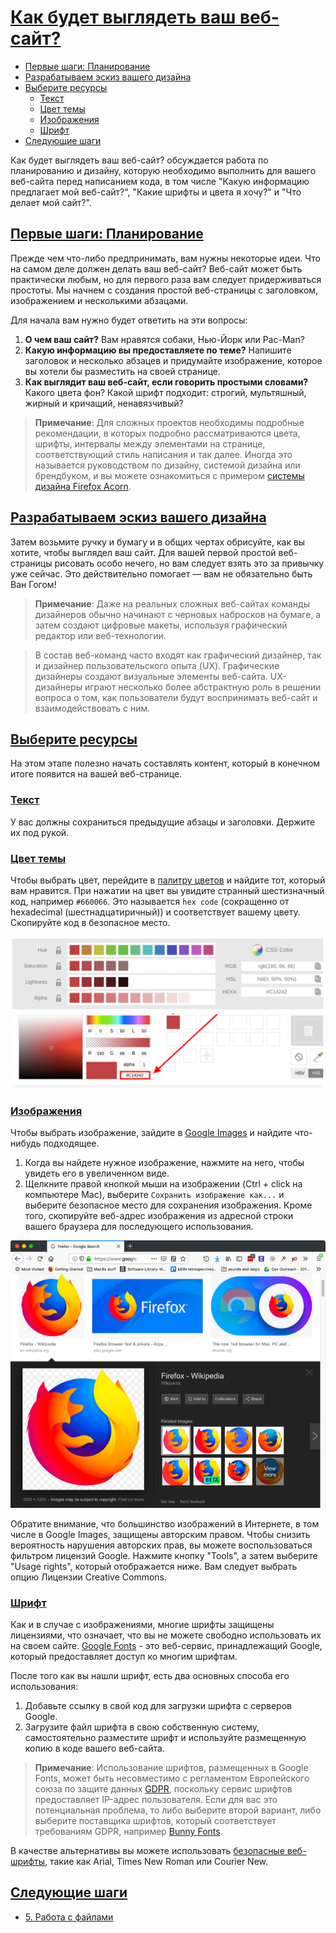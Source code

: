 # [Как будет выглядеть ваш веб-сайт?](../index.md)

- [Первые шаги: Планирование](#первые-шаги-планирование)
- [Разрабатываем эскиз вашего дизайна](#разрабатываем-эскиз-вашего-дизайна)
- [Выберите ресурсы](#выберите-ресурсы)
  - [Текст](#текст)
  - [Цвет темы](#цвет-темы)
  - [Изображения](#изображения)
  - [Шрифт](#шрифт)
- [Следующие шаги](#следующие-шаги)

Как будет выглядеть ваш веб-сайт? обсуждается работа по планированию и дизайну, которую необходимо выполнить для вашего веб-сайта перед написанием кода, в том числе "Какую информацию предлагает мой веб-сайт?", "Какие шрифты и цвета я хочу?" и "Что делает мой сайт?".

## [Первые шаги: Планирование](#)

Прежде чем что-либо предпринимать, вам нужны некоторые идеи. Что на самом деле должен делать ваш веб-сайт? Веб-сайт может быть практически любым, но для первого раза вам следует придерживаться простоты. Мы начнем с создания простой веб-страницы с заголовком, изображением и несколькими абзацами.

Для начала вам нужно будет ответить на эти вопросы:

1. **О чем ваш сайт?** Вам нравятся собаки, Нью-Йорк или Pac-Man?
2. **Какую информацию вы предоставляете по теме?** Напишите заголовок и несколько абзацев и придумайте изображение, которое вы хотели бы разместить на своей странице.
3. **Как выглядит ваш веб-сайт, если говорить простыми словами?** Какого цвета фон? Какой шрифт подходит: строгий, мультяшный, жирный и кричащий, ненавязчивый?

> **Примечание**: Для сложных проектов необходимы подробные рекомендации, в которых подробно рассматриваются цвета, шрифты, интервалы между элементами на странице, соответствующий стиль написания и так далее. Иногда это называется руководством по дизайну, системой дизайна или брендбуком, и вы можете ознакомиться с примером [системы дизайна Firefox Acorn](https://acorn.firefox.com/latest).

## [Разрабатываем эскиз вашего дизайна](#)

Затем возьмите ручку и бумагу и в общих чертах обрисуйте, как вы хотите, чтобы выглядел ваш сайт. Для вашей первой простой веб-страницы рисовать особо нечего, но вам следует взять это за привычку уже сейчас. Это действительно помогает — вам не обязательно быть Ван Гогом!

> **Примечание**: Даже на реальных сложных веб-сайтах команды дизайнеров обычно начинают с черновых набросков на бумаге, а затем создают цифровые макеты, используя графический редактор или веб-технологии.

> В состав веб-команд часто входят как графический дизайнер, так и дизайнер пользовательского опыта (UX). Графические дизайнеры создают визуальные элементы веб-сайта. UX-дизайнеры играют несколько более абстрактную роль в решении вопроса о том, как пользователи будут воспринимать веб-сайт и взаимодействовать с ним.

## [Выберите ресурсы](#)

На этом этапе полезно начать составлять контент, который в конечном итоге появится на вашей веб-странице.

### [Текст](#)

У вас должны сохраниться предыдущие абзацы и заголовки. Держите их под рукой.

### [Цвет темы](#)

Чтобы выбрать цвет, перейдите в [палитру цветов](https://developer.mozilla.org/en-US/docs/Web/CSS/CSS_colors/Color_picker_tool) и найдите тот, который вам нравится. При нажатии на цвет вы увидите странный шестизначный код, например `#660066`. Это называется `hex code` (сокращенно от hexadecimal (шестнадцатиричный)) и соответствует вашему цвету. Скопируйте код в безопасное место.

![image](<./4.1. What will your website look like.png>)

### [Изображения](#)

Чтобы выбрать изображение, зайдите в [Google Images](https://www.google.com/imghp) и найдите что-нибудь подходящее.

1. Когда вы найдете нужное изображение, нажмите на него, чтобы увидеть его в увеличенном виде.
2. Щелкните правой кнопкой мыши на изображении (Ctrl + click на компьютере Mac), выберите `Сохранить изображение как...` и выберите безопасное место для сохранения изображения. Кроме того, скопируйте веб-адрес изображения из адресной строки вашего браузера для последующего использования.

![image](<./4.2. What will your website look like.png>)

Обратите внимание, что большинство изображений в Интернете, в том числе в Google Images, защищены авторским правом. Чтобы снизить вероятность нарушения авторских прав, вы можете воспользоваться фильтром лицензий Google. Нажмите кнопку "Tools", а затем выберите "Usage rights", который отображается ниже. Вам следует выбрать опцию Лицензии Creative Commons.

### [Шрифт](#)

Как и в случае с изображениями, многие шрифты защищены лицензиями, что означает, что вы не можете свободно использовать их на своем сайте. [Google Fonts](https://developers.google.com/fonts) - это веб-сервис, принадлежащий Google, который предоставляет доступ ко многим шрифтам.

После того как вы нашли шрифт, есть два основных способа его использования:

1. Добавьте ссылку в свой код для загрузки шрифта с серверов Google.
2. Загрузите файл шрифта в свою собственную систему, самостоятельно разместите шрифт и используйте размещенную копию в коде вашего веб-сайта.

> **Примечание**: Использование шрифтов, размещенных в Google Fonts, может быть несовместимо с регламентом Европейского союза по защите данных [GDPR](https://gdpr.eu/), поскольку сервис шрифтов предоставляет IP-адрес пользователя. Если для вас это потенциальная проблема, то либо выберите второй вариант, либо выберите поставщика шрифтов, который соответствует требованиям GDPR, например [Bunny Fonts](https://fonts.bunny.net/about).

В качестве альтернативы вы можете использовать [безопасные веб-шрифты](https://web.mit.edu/jmorzins/www/fonts.html), такие как Arial, Times New Roman или Courier New.

## [Следующие шаги](#)

- [5. Работа с файлами](<./5. Dealing with files.md>)
